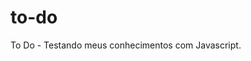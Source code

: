 # to-do
To Do - Testando meus conhecimentos com Javascript.


[logo]: https://raw.githubusercontent.com/sr-max/to-do/master/todo.png "To Do"
